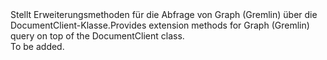 <Namespace Name="Microsoft.Azure.Graphs">
  <Docs>
    <summary><span data-ttu-id="358aa-101">Stellt Erweiterungsmethoden für die Abfrage von Graph (Gremlin) über die DocumentClient-Klasse.</span><span class="sxs-lookup"><span data-stu-id="358aa-101">Provides extension methods for Graph (Gremlin) query on top of the DocumentClient class.</span></span></summary>
    <remarks>To be added.</remarks>
  </Docs>
</Namespace>

